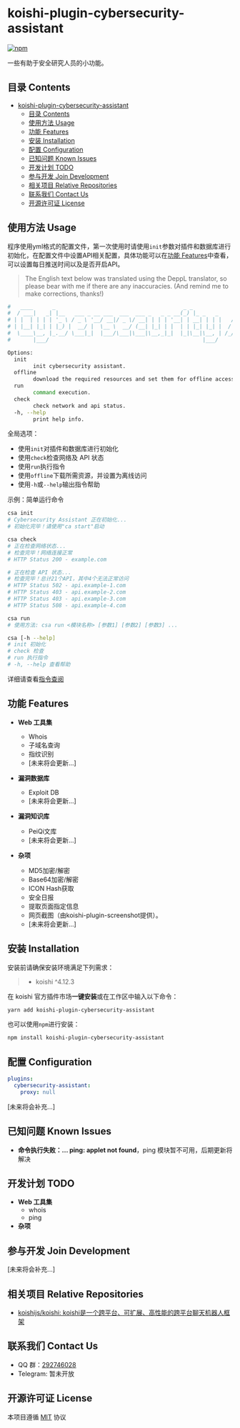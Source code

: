 # koishi-plugin-cybersecurity-assistant

[![npm](https://img.shields.io/npm/v/koishi-plugin-cybersecurity-assistant?style=flat-square)](https://www.npmjs.com/package/koishi-plugin-cybersecurity-assistant)

一些有助于安全研究人员的小功能。

## 目录 Contents

- [koishi-plugin-cybersecurity-assistant](#koishi-plugin-cybersecurity-assistant)
  - [目录 Contents](#目录-contents)
  - [使用方法 Usage](#使用方法-usage)
  - [功能 Features](#功能-features)
  - [安装 Installation](#安装-installation)
  - [配置 Configuration](#配置-configuration)
  - [已知问题 Known Issues](#已知问题-known-issues)
  - [开发计划 TODO](#开发计划-todo)
  - [参与开发 Join Development](#参与开发-join-development)
  - [相关项目 Relative Repositories](#相关项目-relative-repositories)
  - [联系我们 Contact Us](#联系我们-contact-us)
  - [开源许可证 License](#开源许可证-license)

## 使用方法 Usage

程序使用yml格式的配置文件，第一次使用时请使用`init`参数对插件和数据库进行初始化，在配置文件中设置API相关配置，具体功能可以在[功能 Features](#功能-features)中查看，可以设置每日推送时间以及是否开启API。

> The English text below was translated using the DeppL translator, so please bear with me if there are any inaccuracies. (And remind me to make corrections, thanks!)

```bash
#   ____      _                                        _ _              _            _     _              _   
#  / ___|   _| |__   ___ _ __ ___  ___  ___ _   _ _ __(_) |_ _   _     / \   ___ ___(_)___| |_ __ _ _ __ | |_ 
# | |  | | | | '_ \ / _ \ '__/ __|/ _ \/ __| | | | '__| | __| | | |   / _ \ / __/ __| / __| __/ _` | '_ \| __|
# | |__| |_| | |_) |  __/ |  \__ \  __/ (__| |_| | |  | | |_| |_| |  / ___ \\__ \__ \ \__ \ || (_| | | | | |_ 
#  \____\__, |_.__/ \___|_|  |___/\___|\___|\__,_|_|  |_|\__|\__, | /_/   \_\___/___/_|___/\__\__,_|_| |_|\__|
#       |___/                                                |___/                                            

Options:
  init
        init cybersecurity assistant.
  offline
        download the required resources and set them for offline access.
  run
        command execution.
  check
        check network and api status.
  -h, --help
        print help info.
```

全局选项：

- 使用`init`对插件和数据库进行初始化
- 使用`check`检查网络及 API 状态
- 使用`run`执行指令
- 使用`offline`下载所需资源，并设置为离线访问
- 使用`-h`或`--help`输出指令帮助

示例：简单运行命令

```bash
csa init
# Cybersecurity Assistant 正在初始化...
# 初始化完毕！请使用"ca start"启动

csa check
# 正在检查网络状态...
# 检查完毕！网络连接正常
# HTTP Status 200 - example.com

# 正在检查 API 状态...
# 检查完毕！总计21个API，其中4个无法正常访问
# HTTP Status 502 - api.example-1.com
# HTTP Status 403 - api.example-2.com
# HTTP Status 403 - api.example-3.com
# HTTP Status 508 - api.example-4.com

csa run
# 使用方法: csa run <模块名称> [参数1] [参数2] [参数3] ...

csa [-h --help]
# init 初始化
# check 检查
# run 执行指令
# -h, --help 查看帮助
```

详细请查看[指令查阅](docs/commands.md)

## 功能 Features

- **Web 工具集**
  - Whois
  - 子域名查询
  - 指纹识别
  - \[未来将会更新...\]

- **漏洞数据库**
  - Exploit DB
  - \[未来将会更新...\]

- **漏洞知识库**
  - PeiQi文库
  - \[未来将会更新...\]

- **杂项**
  - MD5加密/解密
  - Base64加密/解密
  - ICON Hash获取
  - 安全日报
  - 提取页面指定信息
  - 网页截图（由koishi-plugin-screenshot提供）。
  - \[未来将会更新...\]

## 安装 Installation

安装前请确保安装环境满足下列需求：

> - koishi ^4.12.3

在 koishi 官方插件市场**一键安装**或在工作区中输入以下命令：

```bash
yarn add koishi-plugin-cybersecurity-assistant
```

也可以使用`npm`进行安装：

```bash
npm install koishi-plugin-cybersecurity-assistant
```

## 配置 Configuration

```yml
plugins:
  cybersecurity-assistant:
    proxy: null
```

\[未来将会补充...\]

## 已知问题 Known Issues

- **命令执行失败：... ping: applet not found**，ping 模块暂不可用，后期更新将解决

## 开发计划 TODO

- **Web 工具集**
  - whois
  - ping
- **杂项**

## 参与开发 Join Development

\[未来将会补充...\]

## 相关项目 Relative Repositories

- [koishijs/koishi: koishi是一个跨平台、可扩展、高性能的跨平台聊天机器人框架](https://koishi.chat/)

## 联系我们 Contact Us

- QQ 群：[292746028](https://jq.qq.com/?_wv=1027&k=EZ55XUNK)
- Telegram: 暂未开放

## 开源许可证 License

本项目遵循 [MIT](LICENSE) 协议
